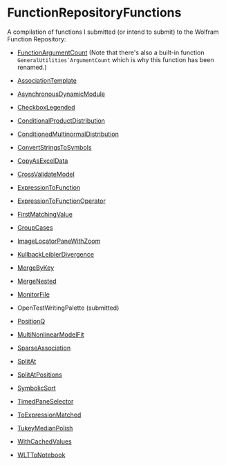 # FunctionRepositoryFunctions
A compilation of functions I submitted (or intend to submit) to the Wolfram Function Repository:

* [FunctionArgumentCount](https://resources.wolframcloud.com/FunctionRepository/resources/ArgumentCount) (Note that there's also a built-in function ``GeneralUtilities`ArgumentCount`` which is why this function has been renamed.)

* [AssociationTemplate](https://resources.wolframcloud.com/FunctionRepository/resources/AssociationTemplate)

* [AsynchronousDynamicModule](https://resources.wolframcloud.com/FunctionRepository/resources/AsynchronousDynamicModule)

* [CheckboxLegended](https://resources.wolframcloud.com/FunctionRepository/resources/CheckboxLegended)

* [ConditionalProductDistribution](https://resources.wolframcloud.com/FunctionRepository/resources/ConditionalProductDistribution)

* [ConditionedMultinormalDistribution](https://resources.wolframcloud.com/FunctionRepository/resources/ConditionedMultinormalDistribution)

* [ConvertStringsToSymbols](https://resources.wolframcloud.com/FunctionRepository/resources/ConvertStringsToSymbols)

* [CopyAsExcelData](https://resources.wolframcloud.com/FunctionRepository/resources/CopyAsExcelData)

* [CrossValidateModel](https://resources.wolframcloud.com/FunctionRepository/resources/CrossValidateModel)

* [ExpressionToFunction](https://resources.wolframcloud.com/FunctionRepository/resources/ExpressionToFunction)

* [ExpressionToFunctionOperator](https://resources.wolframcloud.com/FunctionRepository/resources/ExpressionToFunctionOperator)

* [FirstMatchingValue](https://resources.wolframcloud.com/FunctionRepository/resources/FirstMatchingValue)

* [GroupCases](https://resources.wolframcloud.com/FunctionRepository/resources/GroupCases)

* [ImageLocatorPaneWithZoom](https://resources.wolframcloud.com/FunctionRepository/resources/ImageLocatorPaneWithZoom)

* [KullbackLeiblerDivergence](https://resources.wolframcloud.com/FunctionRepository/resources/KullbackLeiblerDivergence)

* [MergeByKey](https://resources.wolframcloud.com/FunctionRepository/resources/MergeByKey)

* [MergeNested](https://resources.wolframcloud.com/FunctionRepository/resources/MergeNested)

* [MonitorFile](https://resources.wolframcloud.com/FunctionRepository/resources/MonitorFile/)

* OpenTestWritingPalette (submitted)

* [PositionQ](https://resources.wolframcloud.com/FunctionRepository/resources/PositionQ/)

* [MultiNonlinearModelFit](https://resources.wolframcloud.com/FunctionRepository/resources/MultiNonlinearModelFit)

* [SparseAssociation](https://resources.wolframcloud.com/FunctionRepository/resources/SparseAssociation)

* [SplitAt](https://resources.wolframcloud.com/FunctionRepository/resources/SplitAt/)

* [SplitAtPositions](https://resources.wolframcloud.com/FunctionRepository/resources/SplitAtPositions/)

* [SymbolicSort](https://resources.wolframcloud.com/FunctionRepository/resources/SymbolicSort)

* [TimedPaneSelector](https://resources.wolframcloud.com/FunctionRepository/resources/TimedPaneSelector)

* [ToExpressionMatched](https://resources.wolframcloud.com/FunctionRepository/resources/ToExpressionMatched)

* [TukeyMedianPolish](https://resources.wolframcloud.com/FunctionRepository/resources/TukeyMedianPolish)

* [WithCachedValues](https://resources.wolframcloud.com/FunctionRepository/resources/WithCachedValues)

* [WLTToNotebook](https://resources.wolframcloud.com/FunctionRepository/resources/WLTToNotebook)
